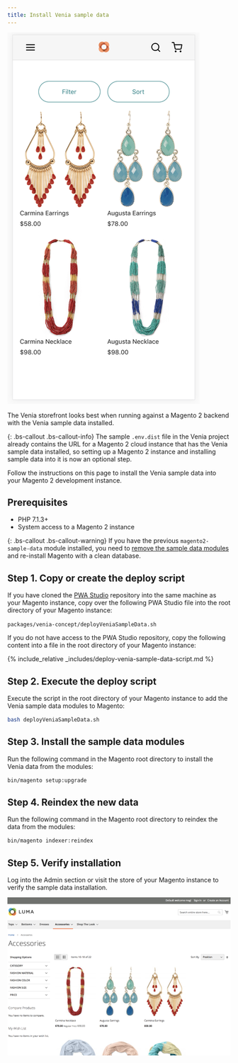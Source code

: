 ```yaml
---
title: Install Venia sample data
---
```


![Accessories sample data](images/accessories-sample-data.png)

The Venia storefront looks best when running against a Magento 2 backend with the Venia sample data installed.

{: .bs-callout .bs-callout-info}
The sample `.env.dist` file in the Venia project already contains the URL for a Magento 2 cloud instance that has the Venia sample data installed, so
setting up a Magento 2 instance and installing sample data into it is now an optional step.

Follow the instructions on this page to install the Venia sample data into your Magento 2 development instance.

## Prerequisites

* PHP 7.1.3+
* System access to a Magento 2 instance

{: .bs-callout .bs-callout-warning}
If you have the previous `magento2-sample-data` module installed, you need to [remove the sample data modules][] and re-install Magento with a clean database.

## Step 1. Copy or create the deploy script

If you have cloned the [PWA Studio][] repository into the same machine as your Magento instance, copy over the following PWA Studio file into the root directory of your Magento instance:

`packages/venia-concept/deployVeniaSampleData.sh`

If you do not have access to the PWA Studio repository, copy the following content into a file in the root directory of your Magento instance:

{% include_relative _includes/deploy-venia-sample-data-script.md %}

## Step 2. Execute the deploy script

Execute the script in the root directory of your Magento instance to add the Venia sample data modules to Magento:

```sh
bash deployVeniaSampleData.sh
```

## Step 3. Install the sample data modules

Run the following command in the Magento root directory to install the Venia data from the modules:

```sh
bin/magento setup:upgrade
```

## Step 4. Reindex the new data

Run the following command in the Magento root directory to reindex the data from the modules:

```sh
bin/magento indexer:reindex
```

## Step 5. Verify installation

Log into the Admin section or visit the store of your Magento instance to verify the sample data installation. 

![Sample data installed in Magento](images/sample-data-installed.png)

[remove the sample data modules]: https://devdocs.magento.com/guides/v2.3/install-gde/install/cli/install-cli-sample-data-other.html#inst-sample-remove
[PWA Studio]: https://github.com/magento-research/pwa-studio
